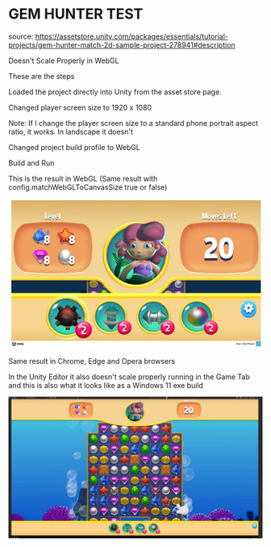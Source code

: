# GEM HUNTER TEST
source: https://assetstore.unity.com/packages/essentials/tutorial-projects/gem-hunter-match-2d-sample-project-278941#description

Doesn't Scale Properly in WebGL

These are the steps

Loaded the project directly into Unity from the asset store page.

Changed player screen size to 1920 x 1080

Note: If I change the player screen size to a standard phone portrait aspect ratio, it works.  In landscape it doesn't

Changed project build profile to WebGL

Build and Run

This is the result in WebGL (Same result with config.matchWebGLToCanvasSize true or false)

![WebGL Result](https://github.com/kellycode/GemHunter/blob/main/GemHunter_WebGL.jpg)

Same result in Chrome, Edge and Opera browsers

In the Unity Editor it also doesn't scale properly running in the Game Tab and this is also what it looks like as a Windows 11 exe build

![Editor Result](https://github.com/kellycode/GemHunter/blob/main/GemHunter_Editor.jpg)


